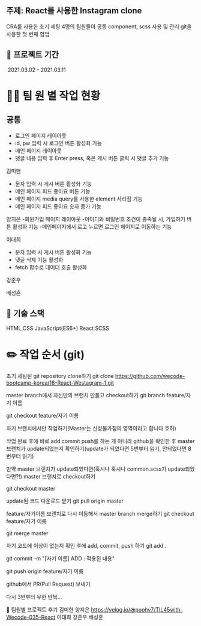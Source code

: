 ## 주제: React를 사용한 Instagram clone

CRA를 사용한 초기 세팅
4명의 팀원들이 공동 component, scss 사용 및 관리
git을 사용한 첫 번째 협업

## 📅 프로젝트 기간

​ 2021.03.02 - 2021.03.11

# 👨‍💻 팀 원 별 작업 현황

## 공통
- 로그인 페이지 레이아웃
- id, pw 입력 시 로그인 버튼 활성화 기능
- 메인 페이지 레이아웃
- 댓글 내용 입력 후 Enter press, 혹은 게시 버튼 클릭 시 댓글 추가 기능

김미현
- 문자 입력 시 게시 버튼 활성화 기능
- 메인 페이지 피드 좋아요 버튼 기능
- 메인 페이지 media query를 사용한 element 사라짐 기능
- 메인 페이지 피드 좋아요 숫자 증가 기능

양지은
-회원가입 페이지 레이아웃
-아이디와 비밀번호 조건이 충족될 시, 가입하기 버튼 활성화 기능
-메인페이지에서 로고 누르면 로그인 페이지로 이동하는 기능


이대희
- 문자 입력 시 게시 버튼 활성화 기능
- 댓글 삭제 기능 활성화
- fetch 함수로 데이더 호출 활성화

강준우

배성훈


## 🔧 기술 스택
HTML,CSS
JavaScript(ES6+)
React
SCSS


# ✏️ 작업 순서 (git)
초기 세팅된 git repository clone하기
git clone https://github.com/wecode-bootcamp-korea/18-React-Westagram-1.git

master branch에서 자신만의 브랜치 만들고 checkout하기
git branch feature/자기 이름

git checkout feature/자기 이름

자기 브랜치에서만 작업하기(Master는 신성불가침의 영역이라고 합니다 흐허)

작업 완료 후에 바로 add commit push를 하는 게 아니라 github을 확인한 후 master 브랜치가 update되었는지 확인하기(update가 되었다면 5번부터 읽기, 안되었다면 8번부터 읽기)

만약 master 브랜치가 update되었다면(혹시나 혹시나 common.scss가 update되었다면?!) master 브랜치로 checkout하기

git checkout master

update된 코드 다운로드 받기
git pull origin master

feature/자기이름 브랜치로 다시 이동해서 master branch merge하기
git checkout feature/자기 이름

git merge master

자기 코드에 이상이 없는지 확인 후에 add, commit, push 하기
git add .

git commit -m "[자기 이름] ADD : 적용된 내용"

git push origin feature/자기 이름

github에서 PR(Pull Request) 보내기

다시 3번부터 무한 반복...

📕 팀원별 프로젝트 후기
김미현
양지은
https://velog.io/@poohv7/TIL45with-Wecode-035-React
이대희
강준우
배성훈
